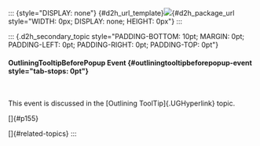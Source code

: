 ::: {style="DISPLAY: none"}
[](ms-xhelp:///?Id=d2h_url_template){#d2h_url_template}![](!package_url!){#d2h_package_url style="WIDTH: 0px; DISPLAY: none; HEIGHT: 0px"}
:::

::: {.d2h_secondary_topic style="PADDING-BOTTOM: 10pt; MARGIN: 0pt; PADDING-LEFT: 0pt; PADDING-RIGHT: 0pt; PADDING-TOP: 0pt"}
#### OutliningTooltipBeforePopup Event {#outliningtooltipbeforepopup-event style="tab-stops: 0pt"}

 

This event is discussed in the [Outlining ToolTip]{.UGHyperlink} topic.

[]{#p155} 

[]{#related-topics}
:::
